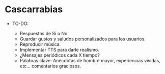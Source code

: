 # Cascarrabias



- TO-DO:

  - Respuestas de Sí o No.
  - Guardar gustos y saludos personalizados para los usuarios.
  - Reproducir música.
  - Implementar TTS para darle realismo.
  - ¿Mensajes periódicos cada X tiempo?
  - Palabras clave: Anécdotas de hombre mayor, experiencias vividas, etc... comentarios graciosos.
